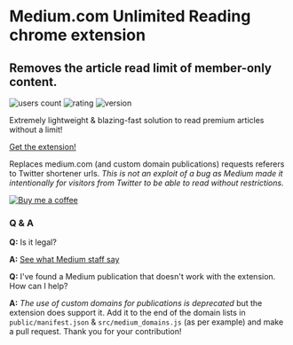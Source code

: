 # Medium.com Unlimited Reading chrome extension

## Removes the article read limit of member-only content. 

![users count](https://img.shields.io/chrome-web-store/users/keckgflodjmhejpbhfbfoioonoeeckng.svg)
![rating](https://img.shields.io/chrome-web-store/rating/keckgflodjmhejpbhfbfoioonoeeckng.svg)
![version](https://img.shields.io/chrome-web-store/v/keckgflodjmhejpbhfbfoioonoeeckng.svg)

Extremely lightweight & blazing-fast solution to read premium articles without a limit!

[Get the extension!](https://chrome.google.com/webstore/detail/mediumcom-unlimited-readi/keckgflodjmhejpbhfbfoioonoeeckng)

Replaces medium.com (and custom domain publications) requests referers to Twitter shortener urls. 
*This is not an exploit of a bug as Medium made it intentionally for visitors from Twitter to be able to read without restrictions.*

[![Buy me a coffee](https://www.buymeacoffee.com/assets/img/custom_images/orange_img.png)](https://www.buymeacoffee.com/OwfXVvb)

### Q & A

**Q:** Is it legal? 

**A:** [See what Medium staff say](https://twitter.com/ev/status/1100899021621583872)

**Q:** I've found a Medium publication that doesn't work with the extension. How can I help? 

**A:** *The use of custom domains for publications is deprecated* but the extension does support it. Add it to the end of the domain lists in `public/manifest.json` & `src/medium_domains.js` (as per example) and make a pull request. Thank you for your contribution!
